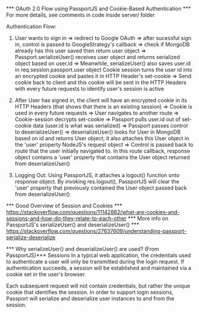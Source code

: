 *** OAuth 2.0 Flow using PassportJS and Cookie-Based Authentication ***
For more details, see comments in code inside server/ folder

Authentication Flow: 
1)  User wants to sign in => redirect to Google OAuth => 
    after sucessful sign in, control is passed to GoogleStrategy's callback =>
    check if MongoDB already has this user saved then return user object => 
    Passport.serializeUser() receives user object and returns serialized object based on user.id =>
    Meanwhile, serializeUser() also saves user.id in req.session.passport.user object
    Cookie session turns the user id into an encrypted cookie and pastes it in HTTP Header's set-cookie => 
    Send cookie back to client and this cookie will be sent in the HTTP Headers with every future requests to identify user's session is active

2)  After User has signed in, the client will have an encrypted cookie in its HTTP Headers (that shows that there is an existing session) =>
    Cookie is used in every future requests => 
    User navigates to another route =>
    Cookie-session decrypts set-cookie => 
    Passport pulls user.id out of set-cookie data  (user.id is what was serialized) =>
    Passport passes control to deserializeUser() =>
    deserializeUser() looks for User in MongoDB based on id and returns User object; it also attaches this User object in the 'user' property NodeJS's request object =>
    Control is passed back to route that the user initially navigated to.
    In this route callback, response object contains a 'user' property that contains the User object returned from deserializeUser()
3) Logging Out: Using PassportJS, it attaches a logout() function onto response object. By invoking res.logout(), PassportJS will clear the 'user' property that previously contained the User object passed back from deserializeUser()
    
*** Good Overview of Session and Cookies *** https://stackoverflow.com/questions/11142882/what-are-cookies-and-sessions-and-how-do-they-relate-to-each-other
*** More info on PassportJS's serializeUser() and deserializeUser() *** https://stackoverflow.com/questions/27637609/understanding-passport-serialize-deserialize

*** Why serializeUser() and deserializeUser() are used? (From PassportJS)***
Sessions
In a typical web application, the credentials used to authenticate a user will only be transmitted during the login request. If authentication succeeds, a session will be established and maintained via a cookie set in the user's browser.

Each subsequent request will not contain credentials, but rather the unique cookie that identifies the session. In order to support login sessions, Passport will serialize and deserialize user instances to and from the session.